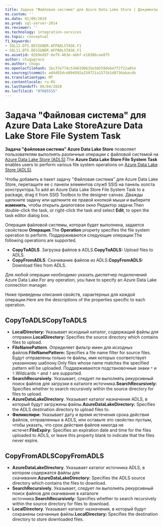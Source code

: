 ```yaml
---
title: Задача "Файловая система" для Azure Data Lake Store | Документы Майкрософт
ms.custom: ''
ms.date: 01/09/2019
ms.prod: sql-server-2014
ms.reviewer: ''
ms.technology: integration-services
ms.topic: conceptual
f1_keywords:
- SQL12.DTS.DESIGNER.AFPADLSTASK.F1
- SQL11.DTS.DESIGNER.AFPADLSTASK.F1
ms.assetid: 02b9edd7-6ef9-463e-abbf-e1830bcae875
author: chugugrace
ms.author: chugu
ms.openlocfilehash: 1bc37e774c5346190635e50259deb47f2f22a054
ms.sourcegitcommit: ad4d92dce894592a259721a1571b1d8736abacdb
ms.translationtype: MT
ms.contentlocale: ru-RU
ms.lasthandoff: 08/04/2020
ms.locfileid: "87665515"
---
```

# <a name="azure-data-lake-store-file-system-task"></a><span data-ttu-id="949b0-102">Задача "Файловая система" для Azure Data Lake Store</span><span class="sxs-lookup"><span data-stu-id="949b0-102">Azure Data Lake Store File System Task</span></span>

<span data-ttu-id="949b0-103">**Задача "файловая система" Azure Data Lake Store** позволяет пользователям выполнять различные операции с файловой системой на [Azure Data Lake Store (ADLS)](https://azure.microsoft.com/services/data-lake-store/).</span><span class="sxs-lookup"><span data-stu-id="949b0-103">The **Azure Data Lake Store File System Task** enables users to perform various file system operations on [Azure Data Lake Store (ADLS)](https://azure.microsoft.com/services/data-lake-store/).</span></span>

<span data-ttu-id="949b0-104">Чтобы добавить в пакет задачу "Файловая система" для Azure Data Lake Store, перетащите ее с панели элементов служб SSIS на панель холста конструктора.</span><span class="sxs-lookup"><span data-stu-id="949b0-104">To add an Azure Data Lake Store File System Task to a package, drag it from SSIS Toolbox to the designer canvas.</span></span> <span data-ttu-id="949b0-105">Дважды щелкните задачу или щелкните ее правой кнопкой мыши и выберите **изменить**, чтобы открыть диалоговое окно Редактор задачи.</span><span class="sxs-lookup"><span data-stu-id="949b0-105">Then double-click the task, or right-click the task and select **Edit**, to open the task editor dialog box.</span></span>

<span data-ttu-id="949b0-106">Операция файловой системы, которая будет выполнена, задается свойством **Операция**.</span><span class="sxs-lookup"><span data-stu-id="949b0-106">The **Operation** property specifies the file system operation to perform.</span></span> <span data-ttu-id="949b0-107">Поддерживаются следующие операции:</span><span class="sxs-lookup"><span data-stu-id="949b0-107">The following operations are supported.</span></span>

* <span data-ttu-id="949b0-108">**CopyToADLS**. Загрузка файлов в ADLS.</span><span class="sxs-lookup"><span data-stu-id="949b0-108">**CopyToADLS:** Upload files to ADLS.</span></span>
* <span data-ttu-id="949b0-109">**CopyFromADLS**. Скачивание файлов из ADLS.</span><span class="sxs-lookup"><span data-stu-id="949b0-109">**CopyFromADLS:** Download files from ADLS.</span></span>

<span data-ttu-id="949b0-110">Для любой операции необходимо указать диспетчер подключений Azure Data Lake.</span><span class="sxs-lookup"><span data-stu-id="949b0-110">For any operation, you have to specify an Azure Data Lake connection manager.</span></span>

<span data-ttu-id="949b0-111">Ниже приведены описания свойств, характерных для каждой операции.</span><span class="sxs-lookup"><span data-stu-id="949b0-111">Here are the descriptions of the properties specific to each operation.</span></span>

## <a name="copytoadls"></a><span data-ttu-id="949b0-112">CopyToADLS</span><span class="sxs-lookup"><span data-stu-id="949b0-112">CopyToADLS</span></span>

* <span data-ttu-id="949b0-113">**LocalDirectory:** Указывает исходный каталог, содержащий файлы для отправки.</span><span class="sxs-lookup"><span data-stu-id="949b0-113">**LocalDirectory:** Specifies the source directory which contains files to upload.</span></span>
* <span data-ttu-id="949b0-114">**FileNamePattern**. Определяет фильтр имен для исходных файлов.</span><span class="sxs-lookup"><span data-stu-id="949b0-114">**FileNamePattern:** Specifies a file name filter for source files.</span></span> <span data-ttu-id="949b0-115">Будут отправлены только те файлы, имя которых соответствует указанному шаблону.</span><span class="sxs-lookup"><span data-stu-id="949b0-115">Only files whose name matches the specified pattern will be uploaded.</span></span> <span data-ttu-id="949b0-116">Поддерживаются подстановочные знаки `*` и `?`.</span><span class="sxs-lookup"><span data-stu-id="949b0-116">Wildcards `*` and `?` are supported.</span></span>
* <span data-ttu-id="949b0-117">**SearchRecursively**. Указывает, следует ли выполнять рекурсивный поиск файлов для загрузки в каталоге источника.</span><span class="sxs-lookup"><span data-stu-id="949b0-117">**SearchRecursively:** Specifies whether to search recursively within the source directory for files to upload.</span></span>
* <span data-ttu-id="949b0-118">**AzureDataLakeDirectory**. Указывает каталог назначения ADLS, в который будут загружены файлы.</span><span class="sxs-lookup"><span data-stu-id="949b0-118">**AzureDataLakeDirectory:** Specifies the ADLS destination directory to upload files to.</span></span>
* <span data-ttu-id="949b0-119">**Филикспири:** Указывает дату и время истечения срока действия файлов, отправленных в ADLS, или оставьте это свойство пустым, чтобы указать, что срок действия файлов никогда не истечет.</span><span class="sxs-lookup"><span data-stu-id="949b0-119">**FileExpiry:** Specifies an expiration date and time for the files uploaded to ADLS, or leave this property blank to indicate that the files never expire.</span></span>

## <a name="copyfromadls"></a><span data-ttu-id="949b0-120">CopyFromADLS</span><span class="sxs-lookup"><span data-stu-id="949b0-120">CopyFromADLS</span></span>

* <span data-ttu-id="949b0-121">**AzureDataLakeDirectory**. Указывает каталог источника ADLS, в котором содержатся файлы для скачивания.</span><span class="sxs-lookup"><span data-stu-id="949b0-121">**AzureDataLakeDirectory:** Specifies the ADLS source directory which contains the files to download.</span></span>
* <span data-ttu-id="949b0-122">**SearchRecursively**. Указывает, следует ли выполнять рекурсивный поиск файлов для скачивания в каталоге источника.</span><span class="sxs-lookup"><span data-stu-id="949b0-122">**SearchRecursively:** Specifies whether to search recursively within the source directory for files to download.</span></span>
* <span data-ttu-id="949b0-123">**LocalDirectory**. Указывает каталог назначения, в который будут сохранены скачанные файлы.</span><span class="sxs-lookup"><span data-stu-id="949b0-123">**LocalDirectory:** Specifies the destination directory to store downloaded files.</span></span>
